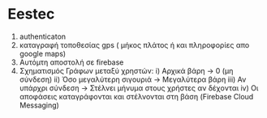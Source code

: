# Eestec

1) authenticaton
2) καταγραφή τοποθεσίας gps ( μήκος πλάτος ή και 
πληροφορίες απο google maps)
3) Αυτόμτη αποστολή σε firebase
4) Σχηματισμός Γράφων μεταξύ χρηστών: 
 i) Αρχικά βάρη -> 0 (μη σύνδεση) 
ii) Όσο μεγαλύτερη σιγουριά -> Μεγαλύτερα βάρη
iii) Αν υπάρχρι σύνδεση -> Στέλνει μήνυμα στους χρήστες αν δέχονται 
iv) Οι αποφάσεις καταγράφονται και στέλνονται στη βάση (Firebase Cloud Messaging)
